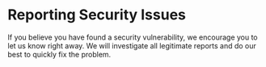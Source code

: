 # Reporting Security Issues

If you believe you have found a security vulnerability, we encourage you to let us know right away.
We will investigate all legitimate reports and do our best to quickly fix the problem.
